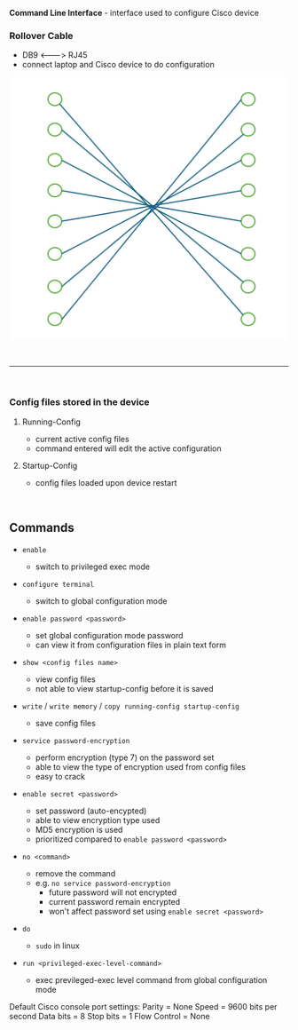**Command Line Interface** - interface used to configure Cisco device

### Rollover Cable
- DB9 <---> RJ45
- connect laptop and Cisco device to do configuration

![Crossover RJ45](Image/image-11.png)

<br>
<hr>
<br>

### Config files stored in the device
1. Running-Config
    - current active config files
    - command entered will edit the active configuration

2. Startup-Config
    - config files loaded upon device restart

<br>

## Commands
- `enable`
    - switch to privileged exec mode

- `configure terminal`
    - switch to global configuration mode

- `enable password <password>`
    - set global configuration mode password
    - can view it from configuration files in plain text form

- `show <config files name>` 
    - view config files
    - not able to view startup-config before it is saved

- `write` / `write memory` / `copy running-config startup-config`
    - save config files

- `service password-encryption`
    - perform encryption (type 7) on the password set
    - able to view the type of encryption used from config files
    - easy to crack

- `enable secret <password>`
    - set password (auto-encypted)
    - able to view encryption type used
    - MD5 encryption is used
    - prioritized compared to `enable password <password>`

- `no <command>`
    - remove the command
    - e.g. `no service password-encryption`
        - future password will not encrypted
        - current password remain encrypted 
        - won't affect password set using `enable secret <password>`

- `do`
    - `sudo` in linux

- `run <privileged-exec-level-command>`
    - exec previleged-exec level command from global configuration mode



Default Cisco console port settings:
Parity = None
Speed = 9600 bits per second
Data bits = 8
Stop bits = 1
Flow Control = None

